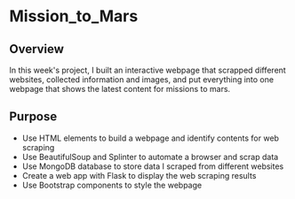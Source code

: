 # Mission_to_Mars
## Overview
In this week's project, I built an interactive webpage that scrapped different websites, collected information and images, and put everything into one webpage that shows the latest content for missions to mars. 

## Purpose
- Use HTML elements to build a webpage and identify contents for web scraping
- Use BeautifulSoup and Splinter to automate a browser and scrap data
- Use MongoDB database to store data I scraped from different websites
- Create a web app with Flask to display the web scraping results
- Use Bootstrap components to style the webpage